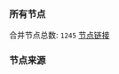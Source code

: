 ### 所有节点
合并节点总数: `1245`
[节点链接](https://raw.githubusercontent.com/rzhy1/11/master/sub/sub_merge_base64.txt)

### 节点来源
